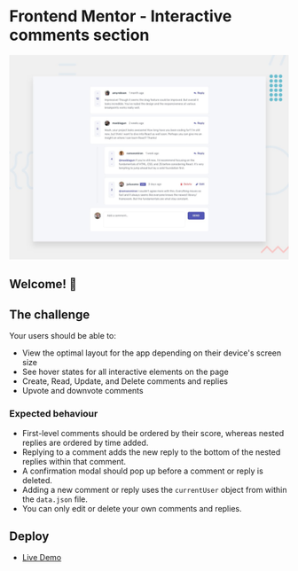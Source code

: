 # Frontend Mentor - Interactive comments section

![Design preview for the Interactive comments section coding challenge](./design/desktop-preview.jpg)

## Welcome! 👋

## The challenge

Your users should be able to:

- View the optimal layout for the app depending on their device's screen size
- See hover states for all interactive elements on the page
- Create, Read, Update, and Delete comments and replies
- Upvote and downvote comments

### Expected behaviour

- First-level comments should be ordered by their score, whereas nested replies are ordered by time added.
- Replying to a comment adds the new reply to the bottom of the nested replies within that comment.
- A confirmation modal should pop up before a comment or reply is deleted.
- Adding a new comment or reply uses the `currentUser` object from within the `data.json` file.
- You can only edit or delete your own comments and replies.

## Deploy

- [Live Demo]([https://www.netlify.com/](https://interactive-comments-section-chall.netlify.app/)https://interactive-comments-section-chall.netlify.app/)

